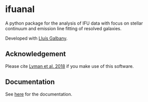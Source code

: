 # ifuanal

A python package for the analysis of IFU data with focus on stellar
continuum and emission line fitting of resolved galaxies.

Developed with [Lluís Galbany](https://github.com/lgalbany).

## Acknowledgement

Please cite [Lyman et al. 2018](https://ui.adsabs.harvard.edu/abs/2018MNRAS.473.1359L/abstract) if you make use of this software.

## Documentation

See [here](https://ifuanal.readthedocs.io/en/latest/) for the documentation.

